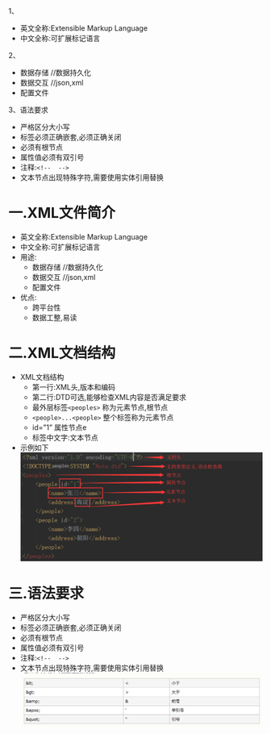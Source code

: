 1、

- 英文全称:Extensible Markup Language
- 中文全称:可扩展标记语言

2、

- 数据存储			//数据持久化
- 数据交互                 //json,xml
- 配置文件  

3、语法要求

- 严格区分大小写
- 标签必须正确嵌套,必须正确关闭
- 必须有根节点
- 属性值必须有双引号
- 注释:`<!--  -->`
- 文本节点出现特殊字符,需要使用实体引用替换



# 一.XML文件简介

* 英文全称:Extensible Markup Language
* 中文全称:可扩展标记语言
* 用途:
  * 数据存储			//数据持久化
  * 数据交互                 //json,xml
  * 配置文件                  
* 优点:
  * 跨平台性
  * 数据工整,易读
# 二.XML文档结构
* XML文档结构
  * 第一行:XML头,版本和编码
  * 第二行:DTD可选,能够检查XML内容是否满足要求
  * 最外层标签`<peoples>` 称为元素节点,根节点
  * `<people>...<people>` 整个标签称为元素节点
  * id=”1” 属性节点e
  * 标签中文字:文本节点
* 示例如下
    ![](images/2_9_6_xml.png)
# 三.语法要求

* 严格区分大小写
* 标签必须正确嵌套,必须正确关闭
* 必须有根节点
* 属性值必须有双引号
* 注释:`<!--  -->`
* 文本节点出现特殊字符,需要使用实体引用替换
  ![](images/2_9_6_tesufuhao.png)


